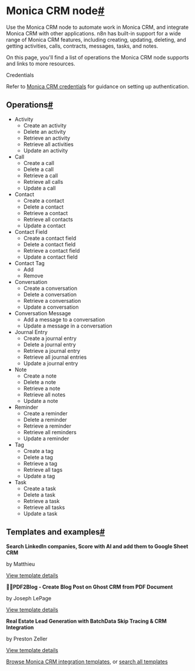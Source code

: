 [](https://github.com/n8n-io/n8n-docs/edit/main/docs/integrations/builtin/app-nodes/n8n-nodes-base.monicacrm.md "Edit this page")

# Monica CRM node[#](#monica-crm-node "Permanent link")

Use the Monica CRM node to automate work in Monica CRM, and integrate Monica CRM with other applications. n8n has built-in support for a wide range of Monica CRM features, including creating, updating, deleting, and getting activities, calls, contracts, messages, tasks, and notes.

On this page, you'll find a list of operations the Monica CRM node supports and links to more resources.

Credentials

Refer to [Monica CRM credentials](../../credentials/monicacrm/) for guidance on setting up authentication.

## Operations[#](#operations "Permanent link")

*   Activity
    *   Create an activity
    *   Delete an activity
    *   Retrieve an activity
    *   Retrieve all activities
    *   Update an activity
*   Call
    *   Create a call
    *   Delete a call
    *   Retrieve a call
    *   Retrieve all calls
    *   Update a call
*   Contact
    *   Create a contact
    *   Delete a contact
    *   Retrieve a contact
    *   Retrieve all contacts
    *   Update a contact
*   Contact Field
    *   Create a contact field
    *   Delete a contact field
    *   Retrieve a contact field
    *   Update a contact field
*   Contact Tag
    *   Add
    *   Remove
*   Conversation
    *   Create a conversation
    *   Delete a conversation
    *   Retrieve a conversation
    *   Update a conversation
*   Conversation Message
    *   Add a message to a conversation
    *   Update a message in a conversation
*   Journal Entry
    *   Create a journal entry
    *   Delete a journal entry
    *   Retrieve a journal entry
    *   Retrieve all journal entries
    *   Update a journal entry
*   Note
    *   Create a note
    *   Delete a note
    *   Retrieve a note
    *   Retrieve all notes
    *   Update a note
*   Reminder
    *   Create a reminder
    *   Delete a reminder
    *   Retrieve a reminder
    *   Retrieve all reminders
    *   Update a reminder
*   Tag
    *   Create a tag
    *   Delete a tag
    *   Retrieve a tag
    *   Retrieve all tags
    *   Update a tag
*   Task
    *   Create a task
    *   Delete a task
    *   Retrieve a task
    *   Retrieve all tasks
    *   Update a task

## Templates and examples[#](#templates-and-examples "Permanent link")

**Search LinkedIn companies, Score with AI and add them to Google Sheet CRM**

by Matthieu

[View template details](https://n8n.io/workflows/3904-search-linkedin-companies-score-with-ai-and-add-them-to-google-sheet-crm/)

**📄🌐PDF2Blog - Create Blog Post on Ghost CRM from PDF Document**

by Joseph LePage

[View template details](https://n8n.io/workflows/2522-pdf2blog-create-blog-post-on-ghost-crm-from-pdf-document/)

**Real Estate Lead Generation with BatchData Skip Tracing & CRM Integration**

by Preston Zeller

[View template details](https://n8n.io/workflows/3666-real-estate-lead-generation-with-batchdata-skip-tracing-and-crm-integration/)

[Browse Monica CRM integration templates](https://n8n.io/integrations/monica-crm/), or [search all templates](https://n8n.io/workflows/)